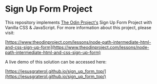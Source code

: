 # Sign Up Form Project

This repository implements [The Odin Project's](https://www.theodinproject.com/) Sign Up Form 
Project with Vanilla CSS & JavaScript. For more information about this project, please visit:

[https://www.theodinproject.com/lessons/node-path-intermediate-html-and-css-sign-up-form](https://www.theodinproject.com/lessons/node-path-intermediate-html-and-css-sign-up-form)

A live demo of this solution can be accessed here:

[https://jesusgraterol.github.io/sign_up_form_top/](https://jesusgraterol.github.io/sign_up_form_top/)